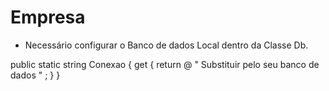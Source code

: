 # Empresa

 * Necessário configurar o Banco de dados Local dentro da Classe Db.
   
 public  static string Conexao
{
    get { return @ " Substituir pelo seu banco de dados " ; }
}

